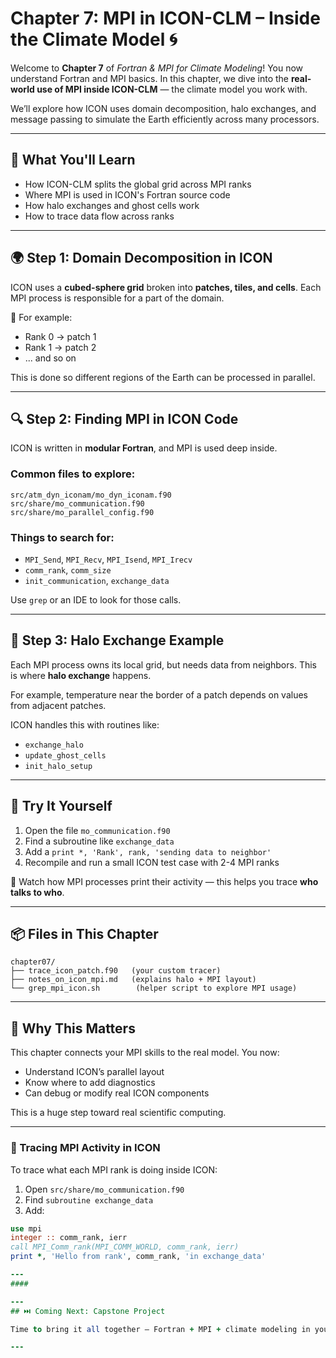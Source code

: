 # Chapter 7: MPI in ICON-CLM – Inside the Climate Model 🌀

Welcome to **Chapter 7** of *Fortran & MPI for Climate Modeling*! You now understand Fortran and MPI basics. In this chapter, we dive into the **real-world use of MPI inside ICON-CLM** — the climate model you work with.

We’ll explore how ICON uses domain decomposition, halo exchanges, and message passing to simulate the Earth efficiently across many processors.

---

## 🎯 What You'll Learn

* How ICON-CLM splits the global grid across MPI ranks
* Where MPI is used in ICON's Fortran source code
* How halo exchanges and ghost cells work
* How to trace data flow across ranks

---

## 🌍 Step 1: Domain Decomposition in ICON

ICON uses a **cubed-sphere grid** broken into **patches, tiles, and cells**. Each MPI process is responsible for a part of the domain.

📌 For example:

* Rank 0 → patch 1
* Rank 1 → patch 2
* ... and so on

This is done so different regions of the Earth can be processed in parallel.

---

## 🔍 Step 2: Finding MPI in ICON Code

ICON is written in **modular Fortran**, and MPI is used deep inside.

### Common files to explore:

```
src/atm_dyn_iconam/mo_dyn_iconam.f90
src/share/mo_communication.f90
src/share/mo_parallel_config.f90
```

### Things to search for:

* `MPI_Send`, `MPI_Recv`, `MPI_Isend`, `MPI_Irecv`
* `comm_rank`, `comm_size`
* `init_communication`, `exchange_data`

Use `grep` or an IDE to look for those calls.

---

## 🧵 Step 3: Halo Exchange Example

Each MPI process owns its local grid, but needs data from neighbors. This is where **halo exchange** happens.

For example, temperature near the border of a patch depends on values from adjacent patches.

ICON handles this with routines like:

* `exchange_halo`
* `update_ghost_cells`
* `init_halo_setup`

---

## 🧪 Try It Yourself

1. Open the file `mo_communication.f90`
2. Find a subroutine like `exchange_data`
3. Add a `print *, 'Rank', rank, 'sending data to neighbor'`
4. Recompile and run a small ICON test case with 2-4 MPI ranks

📌 Watch how MPI processes print their activity — this helps you trace **who talks to who**.

---

## 📦 Files in This Chapter

```
chapter07/
├── trace_icon_patch.f90   (your custom tracer)
├── notes_on_icon_mpi.md   (explains halo + MPI layout)
└── grep_mpi_icon.sh        (helper script to explore MPI usage)
```

---

## 🧠 Why This Matters

This chapter connects your MPI skills to the real model. You now:

* Understand ICON’s parallel layout
* Know where to add diagnostics
* Can debug or modify real ICON components

This is a huge step toward real scientific computing.

---
### 🧪 Tracing MPI Activity in ICON

To trace what each MPI rank is doing inside ICON:

1. Open `src/share/mo_communication.f90`
2. Find `subroutine exchange_data`
3. Add:

```fortran
use mpi
integer :: comm_rank, ierr
call MPI_Comm_rank(MPI_COMM_WORLD, comm_rank, ierr)
print *, 'Hello from rank', comm_rank, 'in exchange_data'

---
####

---
## ⏭️ Coming Next: Capstone Project

Time to bring it all together — Fortran + MPI + climate modeling in your own mini simulation! 🌡️🌐

---
